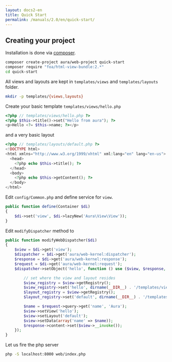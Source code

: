 ```yaml
---
layout: docs2-en
title: Quick Start
permalink: /manuals/2.0/en/quick-start/
---
```


## Creating your project

Installation is done via [composer](http://getcomposer.org).


```bash
composer create-project aura/web-project quick-start
composer require "foa/html-view-bundle:2.*"
cd quick-start
```

All views and layouts are kept in `templates/views` and `templates/layouts` folder.

```bash
mkdir -p templates/{views,layouts}
```

Create your basic template `templates/views/hello.php`

```php
<?php // templates/views/hello.php ?>
<?php $this->title()->set("Hello from aura"); ?>
<p>Hello <?= $this->name; ?></p>
```

and a very basic layout

```php
<?php // templates/layouts/default.php ?>
<!DOCTYPE html>
<html xmlns="http://www.w3.org/1999/xhtml" xml:lang="en" lang="en-us">
  <head>
    <?php echo $this->title(); ?>
  </head>
  <body>
    <?php echo $this->getContent(); ?>
  </body>
</html>
```

Edit `config/Common.php` and define service for `view`.

```php
public function define(Container $di)
{
    $di->set('view', $di->lazyNew('Aura\View\View'));
}
```

Edit `modifyDispatcher` method to

```php
public function modifyWebDispatcher($di)
{
    $view = $di->get('view');
    $dispatcher = $di->get('aura/web-kernel:dispatcher');
    $response = $di->get('aura/web-kernel:response');
    $request = $di->get('aura/web-kernel:request');
    $dispatcher->setObject('hello', function () use ($view, $response, $request) {

        // set where the view and layout resides
        $view_registry = $view->getRegistry();
        $view_registry->set('hello', dirname(__DIR__) . '/templates/views/hello.php');
        $layout_registry = $view->getRegistry();
        $layout_registry->set('default', dirname(__DIR__) . '/templates/layouts/default.php');

        $name = $request->query->get('name', 'Aura');
        $view->setView('hello');
        $view->setLayout('default');
        $view->setData(array('name' => $name));
        $response->content->set($view->__invoke());
    });
}
```

Let us fire the php server

```bash
php -S localhost:8000 web/index.php
```
